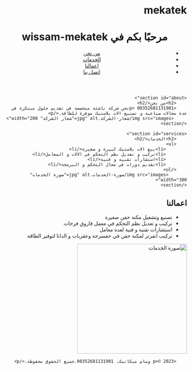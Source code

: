 # mekatek
<!DOCTYPE html>
<html lang="ar" dir="rtl">
<head>
    <meta charset="UTF-8">
    <meta name="viewport" content="width=device-width, initial-scale=1.0">
    <title>wissam-mekatek</title>
    <link rel="stylesheet" href="style.css">
</head>
<body>
    <header>
        <h1>مرحبًا بكم في wissam-mekatek</h1>
        <nav>
            <ul>
                <li><a href="#about">من نحن</a></li>
                <li><a href="#services">الخدمات</a></li>
                <li><a href="#Our work">اعمالنا</a></li>
                <li><a href="#contact">اتصل بنا</a></li>
            </ul>
        </nav>
    </header>

    <section id="about">
        <h2>من نحن</h2>
        <p> 00352681131901نحن شركة ناشئة متخصصة في تقديم حلول مبتكرة في عدة مجالات صناعية و تصنيع الات بلاستيك موفرة للطاقة.</p>
         <img src="images/شعار-الشركة.jpg" alt="شعار الشركة" width="200">
    </section>

    <section id="services">
        <h2>الخدمات</h2>
        <ul>
            <li>بيع الات بلاستيك كبيرة و صغيرة</li>
            <li>تركيب و تعديل نظم التحكم في الالات و المعامل</li>
            <li>استشارات تقنية و فنية</li>
            <li>تقديم دورات في مجال التحكم و البرمجة</li>
        </ul>
           <img src="images/صورة-الخدمات.jpg" alt="صورة الخدمات" width="300">
    </section>
<section id="Our work">
        <h2>اعمالنا</h2>
<ul>
            <li>تصنيع وتشغيل مكنة حقن صغيرة</li>
            <li>تركيب و تعديل نظم التحكم في معمل فاروق فرحات</li>
            <li>استشارات تقنية و فنية لعدة معامل</li>
            <li>تركيب انفرتر لمكنة حقن في حفسرجة وعقربات و الدانا لتوفير الطاقة</li>
        </ul>
            <img src="images/اعمالنا.jpg" alt="صورة الخدمات" width="300">
  </section>

       
        <p>© 2023 وسام ميكاتيك. 00352681131901.جميع الحقوق محفوظة.</p>
  
</body>
</html>
